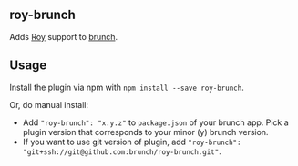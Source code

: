 ## roy-brunch
Adds [Roy](http://roy.brianmckenna.org/) support to
[brunch](http://brunch.io).

## Usage
Install the plugin via npm with `npm install --save roy-brunch`.

Or, do manual install:

* Add `"roy-brunch": "x.y.z"` to `package.json` of your brunch app.
  Pick a plugin version that corresponds to your minor (y) brunch version.
* If you want to use git version of plugin, add
`"roy-brunch": "git+ssh://git@github.com:brunch/roy-brunch.git"`.

